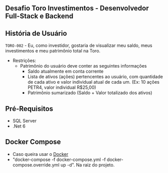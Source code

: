 ## Desafio Toro Investimentos - Desenvolvedor Full-Stack e Backend

## História de Usuário 

`TORO-002` - Eu, como investidor, gostaria de visualizar meu saldo, meus investimentos e meu patrimônio total na Toro.

- Restrições: 
  - Patrimônio do usuário deve conter as seguintes informações
     - Saldo atualmente em conta corrente
     - Lista de ativos (ações) pertencentes ao usuário, com quantidade de cada ativo e valor individual atual de cada um. (Ex: 10 ações PETR4, valor individual R$25,00)
     - Patrimônio sumarizado (Saldo + Valor totalizado dos ativos)


## Pré-Requisitos
- SQL Server
- .Net 6

## Docker Compose
- Caso queira usar o [Docker](https://www.docker.com/products/docker-desktop/)
- "docker-compose -f docker-compose.yml -f docker-compose.override.yml up -d". Na raiz do projeto.
